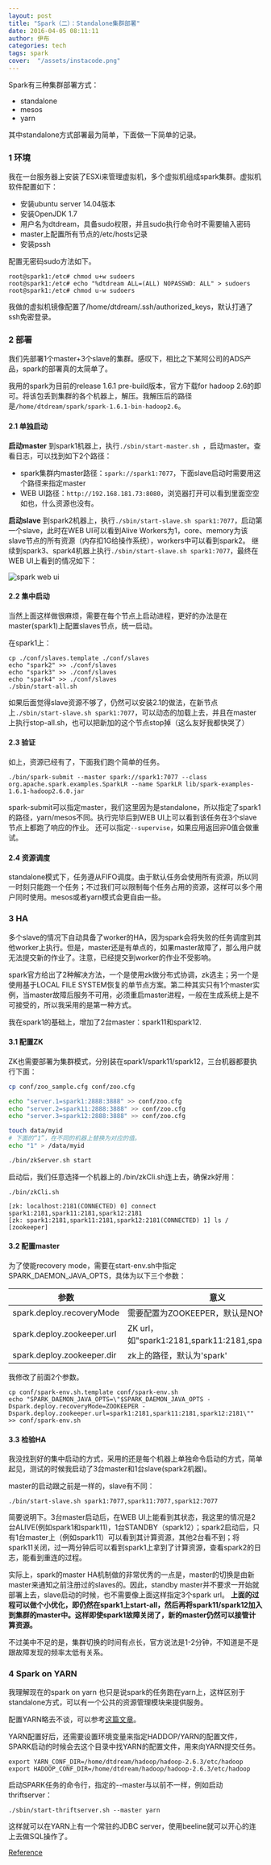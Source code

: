 ```yaml
---
layout: post
title: "Spark（二）：Standalone集群部署"
date: 2016-04-05 08:11:11
author: 伊布
categories: tech
tags: spark
cover:  "/assets/instacode.png"
---
```



Spark有三种集群部署方式：

- standalone
- mesos
- yarn

其中standalone方式部署最为简单，下面做一下简单的记录。


### 1 环境
我在一台服务器上安装了ESXi来管理虚拟机，多个虚拟机组成spark集群。虚拟机软件配置如下：

- 安装ubuntu server 14.04版本
- 安装OpenJDK 1.7
- 用户名为dtdream，具备sudo权限，并且sudo执行命令时不需要输入密码
- master上配置所有节点的/etc/hosts记录
- 安装pssh

配置无密码sudo方法如下。
```
root@spark1:/etc# chmod u+w sudoers
root@spark1:/etc# echo "%dtdream ALL=(ALL) NOPASSWD: ALL" > sudoers
root@spark1:/etc# chmod u-w sudoers
```

我做的虚拟机镜像配置了/home/dtdream/.ssh/authorized_keys，默认打通了ssh免密登录。

### 2 部署
我们先部署1个master+3个slave的集群。感叹下，相比之下某阿公司的ADS产品，spark的部署真的太简单了。

我用的spark为目前的release 1.6.1 pre-build版本，官方下载for hadoop 2.6的即可。将该包丢到集群的各个机器上，解压。我解压后的路径是`/home/dtdream/spark/spark-1.6.1-bin-hadoop2.6`。

#### 2.1 单独启动
**启动master**
到spark1机器上，执行`./sbin/start-master.sh `，启动master。查看日志，可以找到如下2个路径：

- spark集群内master路径：`spark://spark1:7077`，下面slave启动时需要用这个路径来指定master
- WEB UI路径：`http://192.168.181.73:8080`，浏览器打开可以看到里面空空如也，什么资源也没有。

**启动slave**
到spark2机器上，执行`./sbin/start-slave.sh spark1:7077`，启动第一个slave，此时在WEB UI可以看到Alive Workers为1，core、memory为该slave节点的所有资源（内存扣1G给操作系统），workers中可以看到spark2。
继续到spark3、spark4机器上执行`./sbin/start-slave.sh spark1:7077`，最终在WEB UI上看到的情况如下：

![spark web ui](http://7xir15.com1.z0.glb.clouddn.com/spark1.JPG)

#### 2.2 集中启动
当然上面这样做很麻烦，需要在每个节点上启动进程，更好的办法是在master(spark1)上配置slaves节点，统一启动。

在spark1上：

```
cp ./conf/slaves.template ./conf/slaves
echo "spark2" >> ./conf/slaves
echo "spark3" >> ./conf/slaves
echo "spark4" >> ./conf/slaves
./sbin/start-all.sh
```

如果后面觉得slave资源不够了，仍然可以安装2.1的做法，在新节点上`./sbin/start-slave.sh spark1:7077`，可以动态的加载上去，并且在master上执行stop-all.sh，也可以把新加的这个节点stop掉（这么友好我都快哭了）

#### 2.3 验证
如上，资源已经有了，下面我们跑个简单的任务。

```
./bin/spark-submit --master spark://spark1:7077 --class org.apache.spark.examples.SparkLR --name SparkLR lib/spark-examples-1.6.1-hadoop2.6.0.jar
```

spark-submit可以指定master，我们这里因为是standalone，所以指定了spark1的路径，yarn/mesos不同。执行完毕后到WEB UI上可以看到该任务在3个slave节点上都跑了响应的作业。
还可以指定`--supervise`，如果应用返回非0值会做重试。

#### 2.4 资源调度
standalone模式下，任务遵从FIFO调度。由于默认任务会使用所有资源，所以同一时刻只能跑一个任务；不过我们可以限制每个任务占用的资源，这样可以多个用户同时使用。mesos或者yarn模式会更自由一些。

### 3 HA

多个slave的情况下自动具备了worker的HA，因为spark会将失败的任务调度到其他worker上执行。但是，master还是有单点的，如果master故障了，那么用户就无法提交新的作业了。注意，已经提交到worker的作业不受影响。

spark官方给出了2种解决方法，一个是使用zk做分布式协调，zk选主；另一个是使用基于LOCAL FILE SYSTEM恢复的单节点方案。第二种其实只有1个master实例，当master故障后服务不可用，必须重启master进程，一般在生成系统上是不可接受的，所以我采用的是第一种方式。

我在spark1的基础上，增加了2台master：spark11和spark12.

#### 3.1 配置ZK
ZK也需要部署为集群模式，分别装在spark1/spark11/spark12，三台机器都要执行下面：

```bash
cp conf/zoo_sample.cfg conf/zoo.cfg

echo "server.1=spark1:2888:3888" >> conf/zoo.cfg
echo "server.2=spark11:2888:3888" >> conf/zoo.cfg
echo "server.3=spark12:2888:3888" >> conf/zoo.cfg

touch data/myid
# 下面的“1”，在不同的机器上替换为对应的值。
echo "1" > /data/myid

./bin/zkServer.sh start

```

启动后，我们任意选择一个机器上的./bin/zkCli.sh连上去，确保zk好用：


```
./bin/zkCli.sh

[zk: localhost:2181(CONNECTED) 0] connect spark1:2181,spark11:2181,spark12:2181
[zk: spark1:2181,spark11:2181,spark12:2181(CONNECTED) 1] ls /
[zookeeper]
```

#### 3.2 配置master

为了使能recovery mode，需要在start-env.sh中指定SPARK_DAEMON_JAVA_OPTS，具体为以下三个参数：

|参数 | 意义|
|----|---|
|spark.deploy.recoveryMode |需要配置为ZOOKEEPER，默认是NONE|
|spark.deploy.zookeeper.url|ZK url，如"spark1:2181,spark11:2181,spark12:2181"|
|spark.deploy.zookeeper.dir | zk上的路径，默认为'spark'|

我修改了前面2个参数。

```
cp conf/spark-env.sh.template conf/spark-env.sh
echo "SPARK_DAEMON_JAVA_OPTS=\"$SPARK_DAEMON_JAVA_OPTS -Dspark.deploy.recoveryMode=ZOOKEEPER -Dspark.deploy.zookeeper.url=spark1:2181,spark11:2181,spark12:2181\"" >> conf/spark-env.sh

```

#### 3.3 检验HA
我没找到好的集中启动的方式，采用的还是每个机器上单独命令启动的方式，简单起见，测试的时候我启动了3台master和1台slave(spark2机器)。

master的启动跟之前是一样的，slave有不同：

```
./bin/start-slave.sh spark1:7077,spark11:7077,spark12:7077
```

简要说明下。3台master启动后，在WEB UI上能看到其状态，我这里的情况是2台ALIVE(例如spark1和spark11)，1台STANDBY（spark12）；spark2启动后，只有1台master上（例如spark11）可以看到其计算资源，其他2台看不到；将spark11关闭，过一两分钟后可以看到spark1上拿到了计算资源，查看spark2的日志，能看到重连的过程。


实际上，spark的master HA机制做的非常优秀的一点是，master的切换是由新master来通知之前注册过的slaves的。因此，standby master并不要求一开始就部署上去，slave启动的时候，也不需要像上面这样指定3个spark url。
**上面的过程可以做个小优化，即仍然在spark1上start-all，然后再将spark11/spark12加入到集群的master中。这样即使spark1故障关闭了，新的master仍然可以接管计算资源。**

不过美中不足的是，集群切换的时间有点长，官方说法是1-2分钟，不知道是不是跟故障发现的频率太低有关系。

### 4 Spark on YARN

我理解现在的spark on yarn 也只是说spark的任务跑在yarn上，这样区别于standalone方式，可以有一个公共的资源管理模块来提供服务。

配置YARN略去不谈，可以参考[这篇文章](http://www.alexjf.net/blog/distributed-systems/hadoop-yarn-installation-definitive-guide/#single-node-test)。

YARN配置好后，还需要设置环境变量来指定HADDOP/YARN的配置文件，SPARK启动的时候会去这个目录中找YARN的配置文件，用来向YARN提交任务。

```
export YARN_CONF_DIR=/home/dtdream/hadoop/hadoop-2.6.3/etc/hadoop
export HADOOP_CONF_DIR=/home/dtdream/hadoop/hadoop-2.6.3/etc/hadoop
```

启动SPARK任务的命令行，指定的--master与以前不一样，例如启动thriftserver：

`./sbin/start-thriftserver.sh --master yarn`

这样就可以在YARN上有一个常驻的JDBC server，使用beeline就可以开心的连上去做SQL操作了。


[Reference](http://spark.apache.org/docs/latest/spark-standalone.html)
